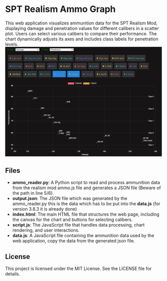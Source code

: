 # SPT Realism Ammo Graph
This web application visualizes ammunition data for the SPT Realism Mod, displaying damage and penetration values for different calibers in a scatter plot. Users can select various calibers to compare their performance. The chart dynamically adjusts its axes and includes class labels for penetration levels.
![Screenshot of the Ammo Graph](Example1.png)
## Files

- **ammo_reader.py**: A Python script to read and process ammunition data from the realism mod ammo.js file and generates a JSON file (Beware of the path in line 5/6).
- **output.json**: The JSON file which was generated by the ammo_reader.py this is the data which has to be put into the **data.js** (for version 3.8.3 it is already done)
- **index.html**: The main HTML file that structures the web page, including the canvas for the chart and buttons for selecting calibers.
- **script.js**: The JavaScript file that handles data processing, chart rendering, and user interactions.
- **data.js**: A JavaScript file containing the ammunition data used by the web application, copy the data from the generated json file.

## License

This project is licensed under the MIT License. See the LICENSE file for details.
